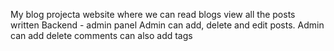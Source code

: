 My blog projecta website where we can read blogs view all the posts written Backend - admin panel Admin can add, delete and edit posts. Admin can add delete comments can also add tags

